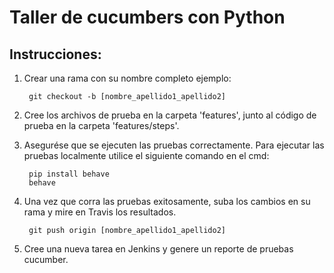 ﻿# Taller de cucumbers con Python

## Instrucciones:

1. Crear una rama con su nombre completo ejemplo:

		git checkout -b [nombre_apellido1_apellido2]

2. Cree los archivos de prueba en la carpeta 'features', junto al código de prueba en la carpeta 'features/steps'.

3. Asegurése que se ejecuten las pruebas correctamente. 
   Para ejecutar las pruebas localmente utilice el siguiente comando en el cmd:

		pip install behave
		behave
   
4. Una vez que corra las pruebas exitosamente, suba los cambios en su rama y mire en Travis los resultados.

		git push origin [nombre_apellido1_apellido2]
5. Cree una nueva tarea en Jenkins y genere un reporte de pruebas cucumber.